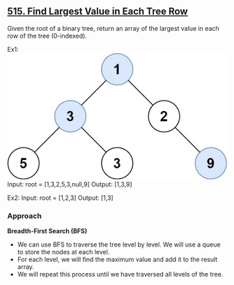 ## [515. Find Largest Value in Each Tree Row]((https://leetcode.com/problems/find-largest-value-in-each-tree-row/description/))

Given the root of a binary tree, return an array of the largest value in each
row of the tree (0-indexed).

Ex1:
![alt text](image.png)
Input: root = [1,3,2,5,3,null,9]
Output: [1,3,9]

Ex2:
Input: root = [1,2,3]
Output: [1,3]

### Approach

**Breadth-First Search (BFS)**
- We can use BFS to traverse the tree level by level. We will use a queue to store
the nodes at each level.
- For each level, we will find the maximum value and add it to the result array.
- We will repeat this process until we have traversed all levels of the tree.
